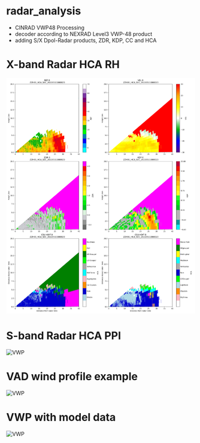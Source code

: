 # radar_analysis
- CINRAD VWP48 Processing
- decoder according to NEXRAD Level3 VWP-48 product
- adding S/X Dpol-Radar products, ZDR, KDP, CC and HCA

# X-band Radar HCA RH
![VWP](./figs/ZZH01_HCA_SEC_20220511000023_sec_000.png )

# S-band Radar HCA PPI
![VWP](./figs/Z9200_hca_20220511000000_swp00.png)

# VAD wind profile example
![VWP](./figs/VWP_Z9200_20200508000000.png)

# VWP with model data
![VWP](./figs/vwp_x_model.jpg)
